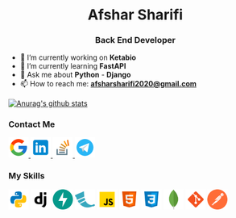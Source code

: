 <h1 align="center">Afshar Sharifi</h1>
<h3 align="center">Back End Developer</h3>

<ul>
    <li>🔭 I’m currently working on <b>Ketabio</b></li>
    <li>🌱 I’m currently learning <b>FastAPI</b></li>
    <li>💬 Ask me about <b>Python</b> - <b>Django</b></li>
    <li>📫 How to reach me: <b><a href="afsharsharifi2020@gmail.com">afsharsharifi2020@gmail.com</a></b></li>
</ul>

<a href="https://github.com/anuraghazra/github-readme-stats">
    <img align="center" src="https://github-readme-stats.vercel.app/api?username=afsharsharifi&show_icons=true&theme=transparent" alt="Anurag's github stats" />
</a>

<h3>Contact Me</h3>
<p>
    <a href="mailto:afsharsharifi2020@gmail.com" target="blank">
        <img src="./icons/gmail.svg" alt="Afshar Sharifi" height="40" width="40"/>
    </a>
    <a href="https://linkedin.com/in/afsharsharifi" target="blank">
        <img src="./icons/linkedin.svg" alt="Afshar Sharifi" height="40" width="40" />
    </a>
    <a href="https://stackoverflow.com/users/13569971/afshar-sharifi" target="blank">
        <img src="./icons/stack-overflow.svg" alt="Afshar Sharifi" height="40" width="40" />
    </a>
    <a href="https://t.me/afshar_sharifi" target="blank">
        <img src="./icons/telegram.svg" alt="Afshar Sharifi" height="40" width="40" />
    </a>
</p>

<h3>My Skills</h3>
<p>
    <img src="./icons/python.svg" alt="python" title="Python" width="40" height="40" />
    <img src="./icons/django.svg" alt="django" title="Django" width="40" height="40" />
    <img src="./icons/fastapi.svg" alt="fastapi" title="FastAPI" width="40" height="40" />
    <img src="./icons/flask.png" alt="flask" title="Flask" width="40" height="40" />
    <img src="./icons/javascript.svg" alt="javascript" title="JavaScript" width="40" height="40" />
    <img src="./icons/html-5.svg" alt="html" title="HTML" width="40" height="40" />
    <img src="./icons/css3.svg" alt="css" title="CSS" width="40" height="40" />
    <img src="./icons/mongodb.svg" alt="mongodb" title="MongoDB" width="40" height="40" />
    <img src="./icons/git.svg" alt="git" title="Git" width="40" height="40" />
    <img src="./icons/postman.svg" alt="postman" title="Postman" width="40" height="40" />
</p>
